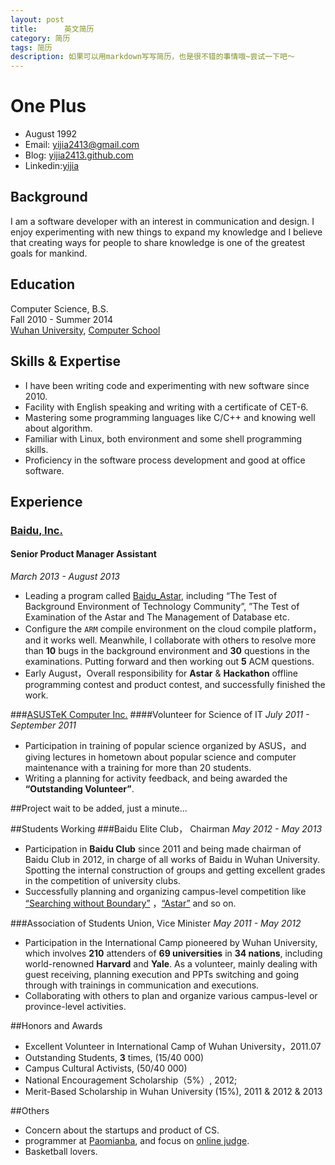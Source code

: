```yaml
---
layout: post
title:      英文简历
category: 简历
tags: 简历
description: 如果可以用markdown写写简历，也是很不错的事情哦~尝试一下吧～
---
```

# One Plus

 * August 1992
 * Email: <yijia2413@gmail.com>
 * Blog: [yijia2413.github.com](http://yijia2413.github.io/)
 * Linkedin:[yijia](http://www.linkedin.com/pub/yi-jia/88/679/640)

## Background

I am a software developer with an interest in communication and design. I enjoy experimenting with new things to expand my knowledge and I believe that creating ways for people to share knowledge is one of the greatest goals for mankind. 

## Education

Computer Science, B.S.  
Fall 2010 - Summer 2014  
[Wuhan University](http://www.whu.edu.cn/), [Computer School](http://cs.whu.edu.cn/)

## Skills & Expertise

*   I have been writing code and experimenting with new software since 2010.
*   Facility with English speaking and writing with a certificate of CET-6.
*   Mastering some programming languages like C/C++ and knowing well about algorithm.
*   Familiar with Linux, both environment and some shell programming skills.
*   Proficiency in the software process development and good at office software.

## Experience
### [Baidu, Inc.](http://www.baidu.com)
#### Senior Product Manager Assistant
*March 2013 - August 2013*

*	Leading a program called [Baidu_Astar](http://astar.baidu.com), including “The Test of  Background Environment of Technology Community”, ”The Test of Examination of the Astar and The Management of Database etc.
*	Configure the `ARM` compile environment on the cloud compile platform，and it works well. Meanwhile, I collaborate with others to resolve more than __10__ bugs in the background environment and __30__ questions in the examinations. Putting forward and then working out __5__ ACM questions.
*	Early August，Overall responsibility for __Astar__ & __Hackathon__ offline programming contest and product contest, and successfully finished the work.

###[ASUSTeK Computer Inc.](http://www.asus.com.cn/)
####Volunteer for Science of IT
*July 2011 - September 2011*

*	Participation in training of popular science organized by ASUS，and giving lectures in hometown about popular science and computer maintenance with a training for more than 20 students.
*	Writing a planning for activity feedback, and being awarded the __“Outstanding Volunteer”__.

##Project
wait to be added, just a minute...

##Students Working
###Baidu Elite Club， Chairman 
*May 2012 - May 2013*

*	Participation in __Baidu Club__ since 2011 and being made chairman of Baidu Club in 2012, in charge of all works of Baidu in Wuhan University. Spotting the internal construction of groups and getting excellent grades in the competition of university clubs.
*	Successfully planning and organizing campus-level competition like [“Searching without Boundary”](http://so.baidu.com/) ，[“Astar”](http://astar.baidu.com/) and so on.

###Association of Students Union,  Vice Minister 
*May 2011 - May 2012*

*	Participation in the International Camp pioneered by Wuhan University, which involves __210__ attenders of __69 universities__ in __34 nations__, including world-renowned __Harvard__ and __Yale__. As a volunteer, mainly dealing with guest receiving, planning execution and PPTs switching and going through with trainings in communication and executions.
*	Collaborating with others to plan and organize various campus-level or province-level activities.

##Honors and Awards
*	Excellent Volunteer in International Camp of Wuhan University，2011.07
*	Outstanding Students, __3__ times, (15/40 000)
*	Campus Cultural Activists, (50/40 000)
*	National Encouragement Scholarship（5%）, 2012;
*	Merit-Based Scholarship in Wuhan University (15%), 2011 & 2012 & 2013

##Others
*	Concern about the startups and product of CS.
*	programmer at [Paomianba](http://www.paomianba.com/), and focus on [online judge](http://www.paomianba.com/challenge/).
*	Basketball lovers.
